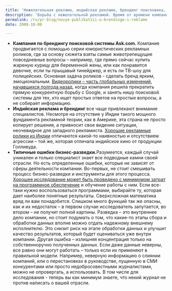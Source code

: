 ```yaml
---
title: 'Нежелательная реклама, индийская реклама, брендинг поисковика, бизнес-разведка'
description: 'Борьба с нежелательной рекламой. Время от времени компаниям приходится бороться с нежелательной рекламой. Например, ресторану итальянской кухни Olive Garden совершенно не нужны были восторженные отзывы от топ-модели журнала Playboy – ресторан позиционирует себя как заведение для семей. Pfizer столкнулся с похожей ситуацией: 8 сентября компания специализирующаяся на наружной и амбиент-рекламе Jet Angel провезла по улицам Манхеттена рекламную инсталляцию в виде боеголовки. На ней была разработанная Pfizer надпись «viva Viagra» и логотип. Суд постановил, что агентство должно убрать с боеголовки логотип и слоган компании Pfizer, к которой они не имеют отношения. Агентство послушалось, но на месте логотипа появился текст «запрещено Федеральный судом». Ракета, направленная под углом вверх и традиционный шрифт, который использует Pfizer, довольно однозначно напоминают о продукте Viagra.  Менеджмент Pfizer получил письмо от Jet Angel, где говорилось «надеемся, что вам понравился этот бесплатный пиар. В следующий раз мы посадим на боеголовку двух топ-моделей, и они будут раздавать бесплатные презервативы. Посмотрите, сколько людей обратили внимание на эту рекламу!». Pfizer пока не комментирует происходящее, но рассмотрение дела в суде продолжается.'
permalink: /ru/pr-blog/novye-publikatsii-o-brendinge-i-reklame
date: 2008-10-08

---
```


<ul>
<li><strong>Кампания по брендингу поисковой системы Ask.com. </strong>Компания продвигается с помощью серии юмористических рекламных роликов, где за основу сюжета взяты самые животрепещущие повседневные вопросы – например, где прямо сейчас купить жареную курицу для беременной жены, или как понравится девочке, если ты прыщавый тинейджер, и есть ли ТВ-шоу для полицейских. Основная задача роликов -  сделать бренд ярким, эмоциональным. <a href="https://www.adweek.com/aw/content_display/creative/news/e3ia5f9ba2bc50f0b037e6f4dd2443cf859">Видеоролики – часть глобальных изменений, начавшихся полгода назад</a>, когда компания решила прекратить прямую конкурентную борьбу с Google, и занять нишу поисковой системы для тех, кто ищет простых ответов на простые вопросы, а не собирает информацию.</li>
<li><strong>Индийская реклама и брендинг </strong>все чаще привлекают внимание специалистов. Несмотря на отсутствие у Индии такого мощного фундамента рекламной теории, как в Америке, эта страна не просто копирует решения, а привносит свое видение ситуации, неочевидное для западного рекламиста. <a href="https://naijagal.blogspot.com/2008/10/funny-and-interesting-indian.html">Хорошие рекламные ролики из Индии</a> отличаются какой-то наивностью и отсутствием агрессии – той же, которая отличала индийское кино от продукции Голливуда.</li>
<li><strong>Типичные ошибки бизнес-разведки.</strong>Разумеется, каждый случай уникален и только специалист знает все подводные камни своей отрасли. Но есть определенные ошибки, которые не зависят от сферы деятельности компании. Во-первых, не стоит смешивать процесс бизнес-разведки и инструменты для этого процесса. <a href="https://itmanagement.earthweb.com/entdev/article.php/3776376/Business+Intelligence:+10+Common+Mistakes.htm">Хорошее исследование может быть проведено с минимумом затрат на программное обеспечение</a> и обучение работы с ним. Если все-таки нужно воспользоваться программами, выбирайте ту, которая дает наиболее  понятные результаты. Сверхсложная математика вряд ли вам понадобится. Слишком много функций так же опасны, как и их недостаток – в первом случае  исследователь запутается, во втором – не получит полной картины. Разведка – это внутреннее дело компании, но стоит подумать о том, что какие-то этапы сбора и обработки данных вполне можно отдать надежному внешнему исполнителю. Это снизит риск на этапе обработки данных и улучшит качество результатов, который будет оцениваться уже внутри компании.  Другая ошибка – излишняя концентрация только на собственноручно полученных данных. Если даже данные неверны, все равно они могут работать – только если их применяют в правильной модели. Например, неверную информацию о слиянии компаний, или о перестановках в руководстве, пущенную в СМИ конкурентами или просто недобросовестными журналистами, можно не опровергать, а использовать. В том числе для исследования - теперь вы как минимум знаете, что некий журнал не против написать о вашей отрасли. </li></ul>

